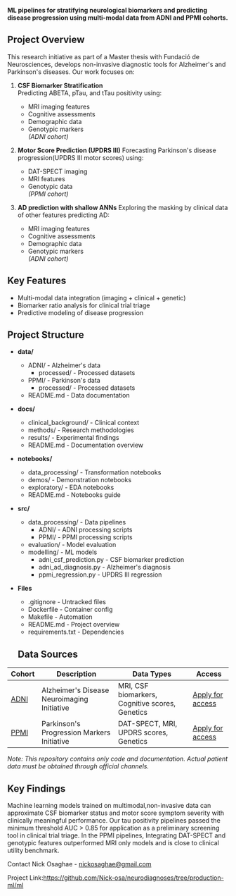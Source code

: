 **ML pipelines for stratifying neurological biomarkers and predicting disease progression using multi-modal data from ADNI and PPMI cohorts.**

## Project Overview
This research initiative as part of a Master thesis with Fundació de Neurosciences, develops non-invasive diagnostic tools for Alzheimer's and Parkinson's diseases. Our work focuses on:

1. **CSF Biomarker Stratification**  
   Predicting ABETA, pTau, and tTau positivity using:
   - MRI imaging features
   - Cognitive assessments
   - Demographic data
   - Genotypic markers  
   *(ADNI cohort)*

2. **Motor Score Prediction (UPDRS III)**
   Forecasting Parkinson's disease progression(UPDRS III motor scores) using:
   - DAT-SPECT imaging
   - MRI features
   - Genotypic data  
   *(PPMI cohort)*

4. **AD prediction with shallow ANNs**
   Exploring the masking by clinical data of other features predicting AD:
   - MRI imaging features
   - Cognitive assessments
   - Demographic data
   - Genotypic markers  
   *(ADNI cohort)*

## Key Features
- Multi-modal data integration (imaging + clinical + genetic)
- Biomarker ratio analysis for clinical trial triage
- Predictive modeling of disease progression

## Project Structure

- **data/**
  - ADNI/ - Alzheimer's data
    - processed/ - Processed datasets
  - PPMI/ - Parkinson's data
    - processed/ - Processed datasets
  - README.md - Data documentation
  
- **docs/**
  - clinical_background/ - Clinical context
  - methods/ - Research methodologies
  - results/ - Experimental findings
  - README.md - Documentation overview

- **notebooks/**
  - data_processing/ - Transformation notebooks
  - demos/ - Demonstration notebooks
  - exploratory/ - EDA notebooks
  - README.md - Notebooks guide

- **src/**
  - data_processing/ - Data pipelines
    - ADNI/ - ADNI processing scripts
    - PPMI/ - PPMI processing scripts
  - evaluation/ - Model evaluation
  - modelling/ - ML models
    - adni_csf_prediction.py - CSF biomarker prediction
    - adni_ad_diagnosis.py - Alzheimer's diagnosis
    - ppmi_regression.py - UPDRS III regression

- **Files**
  - .gitignore - Untracked files
  - Dockerfile - Container config
  - Makefile - Automation
  - README.md - Project overview
  - requirements.txt - Dependencies
 
  ## Data Sources
| Cohort | Description | Data Types | Access |
|--------|-------------|------------|--------|
| [ADNI](http://adni.loni.usc.edu/) | Alzheimer's Disease Neuroimaging Initiative | MRI, CSF biomarkers, Cognitive scores, Genetics | [Apply for access](http://adni.loni.usc.edu/data-samples/access-data/) |
| [PPMI](https://www.ppmi-info.org/) | Parkinson's Progression Markers Initiative | DAT-SPECT, MRI, UPDRS scores, Genetics | [Apply for access](https://www.ppmi-info.org/access-data-specimens/download-data) |

*Note: This repository contains only code and documentation. Actual patient data must be obtained through official channels.*

## Key Findings
Machine learning models trained on multimodal,non-invasive data can approximate CSF biomarker status and motor score symptom severity with clinically meaningful performance. Our tau positivity pipelines passed the minimum threshold AUC > 0.85 for application as a preliminary screening tool in clinical trial triage. In the PPMI pipelines, Integrating DAT-SPECT and genotypic features outperformed MRI only models and is close to clinical utility benchmark.

Contact
Nick Osaghae - nickosaghae@gmail.com

Project Link:https://github.com/Nick-osa/neurodiagnoses/tree/production-ml/ml
